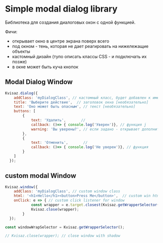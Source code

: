 # Simple modal dialog library

Библиотека для создания диалоговых окон с одной функцией. 

Фичи:
- открывает окно в центре экрана поверх всего
- под окном - тень, которая не дает реагировать на нижележащие объекты
- кастомный дизайн (тупо описать классы CSS - и подключать их позже)
- в окне может быть куча кнопок


## Modal Dialog Window
```javascript
Kvisaz.dialog({ 
    addClass: 'myDialogClass', // кастомный класс, будет добавлен к имеющимся у окна
    title: 'Выберите действие',  // заголовок окна [необязательно]
    text: 'Оно может быть опасным', // текст [необязательно]
    buttons: [
        {
            text: 'Удалить',       //    
            callback: ()=> { console.log('Уверен')}, // функция j
            warning: 'Вы уверены?', // если задано - открывает дополнительный диалог, в котором можно отменить нажатие
        },
        {
            text: 'Отменить',       //    
            callback: ()=> { console.log('Не уверен')}, // функция 
        }  
    ]    
  });
```

## custom modal Window

```javascript
Kvisaz.window({ 
    addClass: 'myDialogClass', // custom window class
    html: '<h1>Hello</h1><button>Press Me</button>',  // custom win html
    onClick: e => { // custom click listener for window
            const wrapper = e.target.closest(Kvisaz.getWrapperSelector());
            Kvisaz.close(wrapper);
        }
  });

const windowWrapSelector = Kvisaz.getWrapperSelector();

// Kvisaz.close(wrapper); // close window with shadow


```


